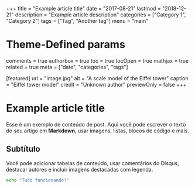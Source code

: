 +++
title = "Example article title"
date = "2017-08-21"
lastmod = "2018-12-21"
description = "Example article description"
categories = ["Category 1", "Category 2"]
tags = ["Tag", "Another tag"]
menu = "main"

# Theme-Defined params
comments = true
authorbox = true
toc = true
tocOpen = true
mathjax = true
related = true
meta = ["date", "categories", "tags"]

[featured]
  url = "image.jpg"
  alt = "A scale model of the Eiffel tower"
  caption = "Eiffel tower model"
  credit = "Unknown author"
  previewOnly = false
+++

# Example article title

Esse é um exemplo de conteúdo de post. Aqui você pode escrever o texto do seu artigo em **Markdown**, usar imagens, listas, blocos de código e mais.

## Subtítulo

Você pode adicionar tabelas de conteúdo, usar comentários do Disqus, destacar autores e incluir imagens destacadas com legenda.

```bash
echo "Tudo funcionando!"
